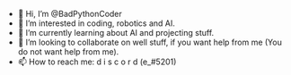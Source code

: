- 👋 Hi, I’m @BadPythonCoder
- 👀 I’m interested in coding, robotics and AI.
- 🌱 I’m currently learning about AI and projecting stuff.
- 💞️ I’m looking to collaborate on well stuff, if you want help from me (You do not want help from me).
- 📫 How to reach me: d i s c o r d (e_#5201)

<!---
BadPythonCoder/BadPythonCoder is a ✨ special ✨ repository because its `README.md` (this file) appears on your GitHub profile.
You can click the Preview link to take a look at your changes.

noted.
--->
